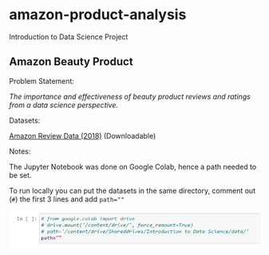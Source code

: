 # amazon-product-analysis
Introduction to Data Science Project

## Amazon Beauty Product

Problem Statement:

*The importance and effectiveness of beauty product reviews and ratings from a data science perspective.*

Datasets:

[Amazon Review Data (2018)](http://deepyeti.ucsd.edu/jianmo/amazon/index.html) (Downloadable)

Notes:

The Jupyter Notebook was done on Google Colab, hence a path needed to be set. 

To run locally you can put the datasets in the same directory, comment out (`#`) the first 3 lines and add `path=""`

![Set local path](https://github.com/BingQuanChua/amazon-product-analysis/blob/main/img/setpath.PNG?raw=true)

